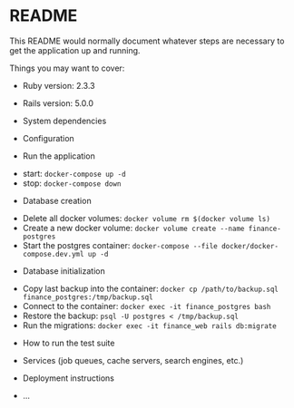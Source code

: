 # README

This README would normally document whatever steps are necessary to get the
application up and running.

Things you may want to cover:

* Ruby version: 2.3.3
* Rails version: 5.0.0

* System dependencies

* Configuration

* Run the application
- start: `docker-compose up -d`
- stop: `docker-compose down`

* Database creation
- Delete all docker volumes: `docker volume rm $(docker volume ls)`
- Create a new docker volume: `docker volume create --name finance-postgres`
- Start the postgres container: `docker-compose --file docker/docker-compose.dev.yml up -d`

* Database initialization
- Copy last backup into the container: `docker cp /path/to/backup.sql finance_postgres:/tmp/backup.sql`
- Connect to the container: `docker exec -it finance_postgres bash`
- Restore the backup: `psql -U postgres < /tmp/backup.sql`
- Run the migrations: `docker exec -it finance_web rails db:migrate`

* How to run the test suite

* Services (job queues, cache servers, search engines, etc.)

* Deployment instructions

* ...
